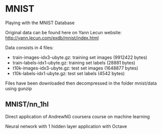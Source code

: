 # MNIST

Playing with the MNIST Database

Original data can be found here on Yann Lecun website:
  http://yann.lecun.com/exdb/mnist/index.html

Data consists in 4 files:

* train-images-idx3-ubyte.gz:  training set images (9912422 bytes)
* train-labels-idx1-ubyte.gz:  training set labels (28881 bytes)
* t10k-images-idx3-ubyte.gz:   test set images (1648877 bytes)
* t10k-labels-idx1-ubyte.gz:   test set labels (4542 bytes)


Files have been downloaded then decompressed in the folder mnist/data using gunzip

## MNIST/nn_1hl

Direct application of AndrewNG coursera course on machine learning

Neural network with 1 hidden layer application with Octave